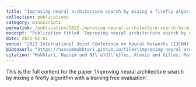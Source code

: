 ```yaml
---
title: "Improving neural architecture search by mixing a firefly algorithm with a training free evaluation"
collection: publications
category: manuscripts
permalink: /publication/2022-improving-neural-architecture-search-by-mixing-a-firefly-algorithm-with-a-training-free-evaluation
excerpt: "Publication titled 'Improving neural architecture search by mixing a firefly algorithm with a training free evaluation' by Mokhtari, Nassim and N{\'e}d{\'e}lec, Alexis and Gilles, Marl{\`e}ne and De Loor, Pierre."
date: 2022-01-01
venue: "2022 International Joint Conference on Neural Networks (IJCNN)"
bibtexurl: "https://nassimmokhtari.github.io/files\improving-neural-architecture-search-by-mixing-a-firefly-algorithm-with-a-training-free-evaluation.bib"
citation: "Mokhtari, Nassim and N{\'e}d{\'e}lec, Alexis and Gilles, Marl{\`e}ne and De Loor, Pierre (2022). &quot;Improving neural architecture search by mixing a firefly algorithm with a training free evaluation.&quot; <i>2022 International Joint Conference on Neural Networks (IJCNN)</i>."
---
```

This is the full content for the paper 'Improving neural architecture search by mixing a firefly algorithm with a training free evaluation'.
